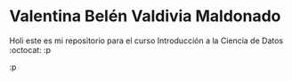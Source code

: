 # Valentina Belén Valdivia Maldonado

Holi este es mi repositorio para el curso Introducción a la Ciencia de Datos :octocat: :p

:p
